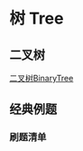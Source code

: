 # 树 Tree


## 二叉树

[二叉树BinaryTree](learning/subjects/Computer/Data-Structures-and-Algorithm/Data-Structures/Elementary/二叉树BinaryTree.md)


## 经典例题


### 刷题清单


